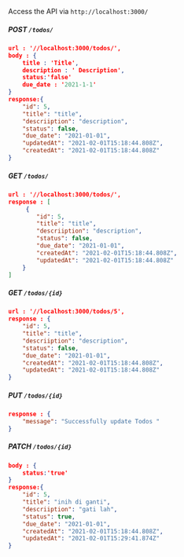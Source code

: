 Access the API via `http://localhost:3000/`






##### POST  `/todos/`

```json
url : '//localhost:3000/todos/',
body : {
    title : 'Title',
    description : ' Description',
    status:'false'
    due_date : '2021-1-1'
}
response:{
    "id": 5,
    "title": "title",
    "descriiption": "description",
    "status": false,
    "due_date": "2021-01-01",
    "updatedAt": "2021-02-01T15:18:44.808Z",
    "createdAt": "2021-02-01T15:18:44.808Z"
}
```

##### GET  ``/todos/``

```json
url : '//localhost:3000/todos/',
response : [
     {
        "id": 5,
        "title": "title",
        "descriiption": "description",
        "status": false,
        "due_date": "2021-01-01",
        "createdAt": "2021-02-01T15:18:44.808Z",
        "updatedAt": "2021-02-01T15:18:44.808Z"
    }
]
```



##### GET `/todos/{id}`

```json
url : '//localhost:3000/todos/5',
response : {
    "id": 5,
    "title": "title",
    "descriiption": "description",
    "status": false,
    "due_date": "2021-01-01",
    "createdAt": "2021-02-01T15:18:44.808Z",
    "updatedAt": "2021-02-01T15:18:44.808Z"
}
```

##### PUT  `/todos/{id}`

```json
response : {
    "message": "Successfully update Todos "
}
```

##### PATCH `/todos/{id}`

```json
body : {
    status:'true'
}
response:{
    "id": 5,
    "title": "inih di ganti",
    "descriiption": "gati lah",
    "status": true,
    "due_date": "2021-01-01",
    "createdAt": "2021-02-01T15:18:44.808Z",
    "updatedAt": "2021-02-01T15:29:41.874Z"
}
```